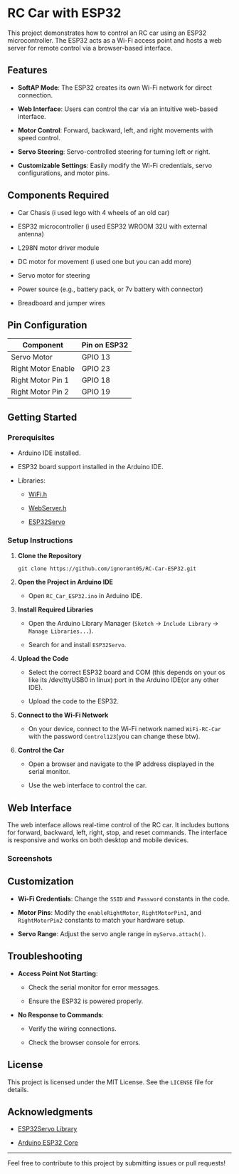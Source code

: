 # RC Car with ESP32

This project demonstrates how to control an RC car using an ESP32 microcontroller. The ESP32 acts as a Wi-Fi access point and hosts a web server for remote control via a browser-based interface.

## Features

- **SoftAP Mode**: The ESP32 creates its own Wi-Fi network for direct connection.

- **Web Interface**: Users can control the car via an intuitive web-based interface.

- **Motor Control**: Forward, backward, left, and right movements with speed control.

- **Servo Steering**: Servo-controlled steering for turning left or right.

- **Customizable Settings**: Easily modify the Wi-Fi credentials, servo configurations, and motor pins.

## Components Required

- Car Chasis (i used lego with 4 wheels of an old car)

- ESP32 microcontroller (i used ESP32 WROOM 32U with external antenna)

- L298N motor driver module 

- DC motor for movement (i used one but you can add more)

- Servo motor for steering 

- Power source (e.g., battery pack, or 7v battery with connector) 

- Breadboard and jumper wires

## Pin Configuration

| Component          | Pin on ESP32 |
| ------------------ | ------------ |
| Servo Motor        | GPIO 13      |
| Right Motor Enable | GPIO 23      |
| Right Motor Pin 1  | GPIO 18      |
| Right Motor Pin 2  | GPIO 19      |

## Getting Started

### Prerequisites

- Arduino IDE installed.

- ESP32 board support installed in the Arduino IDE.

- Libraries:
  
  - [WiFi.h](https://github.com/espressif/arduino-esp32)
  
  - [WebServer.h](https://github.com/espressif/arduino-esp32)
  
  - [ESP32Servo](https://github.com/jkb-git/ESP32Servo)

### Setup Instructions

1. **Clone the Repository**
   
   ```
   git clone https://github.com/ignorant05/RC-Car-ESP32.git
   ```

2. **Open the Project in Arduino IDE**
   
   - Open `RC_Car_ESP32.ino` in Arduino IDE.

3. **Install Required Libraries**
   
   - Open the Arduino Library Manager (`Sketch` -> `Include Library` -> `Manage Libraries...`).
   
   - Search for and install `ESP32Servo`.

4. **Upload the Code**
   
   - Select the correct ESP32 board and COM (this depends on your os like its /dev/ttyUSB0 in linux) port in the Arduino IDE(or any other IDE).
   
   - Upload the code to the ESP32.

5. **Connect to the Wi-Fi Network**
   
   - On your device, connect to the Wi-Fi network named `WiFi-RC-Car` with the password `Control123`(you can change these btw).

6. **Control the Car**
   
   - Open a browser and navigate to the IP address displayed in the serial monitor.
   
   - Use the web interface to control the car.

## Web Interface

The web interface allows real-time control of the RC car. It includes buttons for forward, backward, left, right, stop, and reset commands. The interface is responsive and works on both desktop and mobile devices.

### Screenshots

## Customization

- **Wi-Fi Credentials**: Change the `SSID` and `Password` constants in the code.

- **Motor Pins**: Modify the `enableRightMotor`, `RightMotorPin1`, and `RightMotorPin2` constants to match your hardware setup.

- **Servo Range**: Adjust the servo angle range in `myServo.attach()`.

## Troubleshooting

- **Access Point Not Starting**:
  
  - Check the serial monitor for error messages.
  
  - Ensure the ESP32 is powered properly.

- **No Response to Commands**:
  
  - Verify the wiring connections.
  
  - Check the browser console for errors.

## License

This project is licensed under the MIT License. See the `LICENSE` file for details.

## Acknowledgments

- [ESP32Servo Library](https://github.com/jkb-git/ESP32Servo)

- [Arduino ESP32 Core](https://github.com/espressif/arduino-esp32)

---

Feel free to contribute to this project by submitting issues or pull requests!
